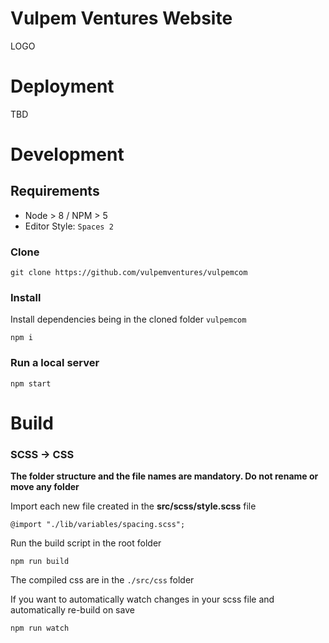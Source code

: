 # Vulpem Ventures Website

LOGO

# Deployment 

TBD



# Development 

## Requirements

* Node > 8 / NPM > 5
* Editor Style: `Spaces 2`

### Clone

`git clone https://github.com/vulpemventures/vulpemcom`


### Install 

Install dependencies being in the cloned folder `vulpemcom`
```
npm i
```

### Run a local server 

```
npm start 
```

 # Build


### SCSS -> CSS

**The folder structure and the file names are mandatory. Do not rename or move any folder**


Import each new file created in the **src/scss/style.scss** file
```
@import "./lib/variables/spacing.scss";
```

Run the build script in the root folder
```
npm run build
```

The compiled css are in the `./src/css` folder

If you want to automatically watch changes in your scss file and automatically re-build on save
```
npm run watch
```


